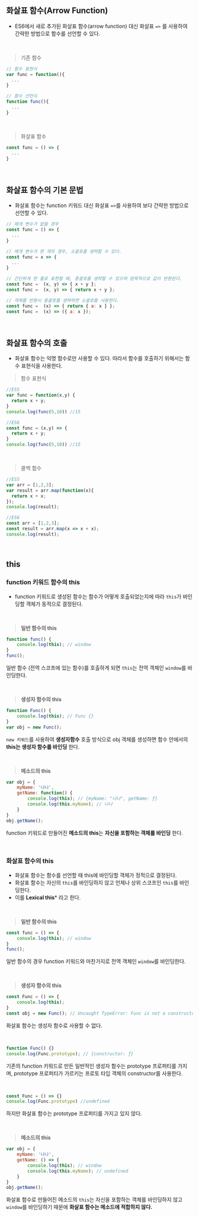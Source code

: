 ##  화살표 함수(Arrow Function)
- ES6에서 새로 추가된 화살표 함수(arrow function) 대신 화살표 ```=>``` 를 사용하여 간략한 방법으로 함수를 선언할 수 있다.

<br>

> 기존 함수 
```javascript
// 함수 표현식
var func = function(){
  ...
}

```

```javascript
// 함수 선언식
function func(){
  ...
}

```
<br>

> 화살표 함수
```javascript
const func = () => {
  ...
}

```

<br>

## 화살표 함수의 기본 문법
- 화살표 함수는 function 키워드 대신 화살표 ```=>```를 사용하여 보다 간략한 방법으로 선언할 수 있다. 

```javascript
// 매개 변수가 없을 경우
const func = () => {
  ...
}

// 매개 변수가 한 개의 경우, 소괄호를 생략할 수 있다.
const func = x => {
  ...
}

// 간단하게 한 줄로 표현할 때, 중괄호를 생략할 수 있으며 암묵적으로 값이 반환된다.
const func =  (x, y) => { x + y };
const func =  (x, y) => { return x + y };

// 객체를 반환시 중괄호를 생략하면 소괄호를 사용한다. 
const func =  (x) => { return { a: x } };
const func =  (x) => ({ a: x });

```

<br> 

## 화살표 함수의 호출
- 화살표 함수는 익명 함수로만 사용할 수 있다. 따라서 함수를 호출하기 위해서는 함수 표현식을 사용한다. 

> 함수 표현식
```javascript
//ES5
var func = function(x,y) {
  return x + y;
}
console.log(func(5,10)) //15

```

```javascript
//ES6
const func = (x,y) => {
  return x + y;
}
console.log(func(5,10)) //15

```

<br>

> 콜백 함수
```javascript
//ES5
var arr = [1,2,3];
var result = arr.map(function(x){
  return x + x;
});
console.log(result);

```

```javascript
//ES6
const arr = [1,2,3];
const result = arr.map(x => x + x);
console.log(result);

```

<br> 

## this

### function 키워드 함수의 this
- function 키워드로 생성된 함수는 함수가 어떻게 호출되었는지에 따라 ```this```가 바인딩할 객체가 동적으로 결정된다. 

<br>

> **일반 함수의 this**

```javascript
function func() {
    console.log(this); // window
}
func();

```
일반 함수 (전역 스코프에 있는 함수)를 호출하게 되면 ```this```는 전역 객체인 ```window```를 바인딩한다.

<br> 

> **생성자 함수의 this**

```javascript
function Func() {
    console.log(this); // Func {}
}
var obj = new Func();

```
```new 키워드```를 사용하여 **생성자함수** 호출 방식으로 obj 객체를 생성하면 함수 안에서의 **this는 생성자 함수를 바인딩** 한다.

<br>

> **메소드의 this**

```javascript
var obj = {
    myName: '나나',
    getName: function() {
        console.log(this); // {myName: "나나", getName: ƒ}
        console.log(this.myName); // 나나
    }
}
obj.getName();

```
function 키워드로 만들어진 **메소드의 this**는 **자신을 포함하는 객체를 바인딩** 한다.

<br>

### 화살표 함수의 this
- 화살표 함수는 함수를 선언할 때 this에 바인딩할 객체가 정적으로 결정된다.
- 화살표 함수는 자신의 ```this```를 바인딩하지 않고 언제나 상위 스코프인 ```this```를 바인딩한다. 
- 이를 **Lexical this*** 라고 한다. 

<br>

> **일반 함수의 this**

```javascript
const func = () => {
    console.log(this); // window
}
func();

```
일반 함수의 경우 function 키워드와 마찬가지로 전역 객체인 ```window```를 바인딩한다.

<br> 

> **생성자 함수의 this**

```javascript
const Func = () => {
    console.log(this);
}
const obj = new Func(); // Uncaught TypeError: Func is not a constructor

```
화살표 함수는 생성자 함수로 사용할 수 없다.

<br>

```javascript
function Func() {}
console.log(Func.prototype); // {constructor: ƒ}

```
기존의 function 키워드로 만든 일반적인 생성자 함수는 prototype 프로퍼티를 가지며, prototype 프로퍼티가 가르키는 프로토 타입 객체의 constructor를 사용한다.

<br>

```javascript
const Func = () => {}
console.log(Func.prototype) //undefined

```
하지만 화살표 함수는 prototype 프로퍼티를 가지고 있지 않다.

<br>

> **메소드의 this**

```javascript
var obj = {
    myName: '나나',
    getName: () => {
        console.log(this); // window
        console.log(this.myName); // undefined
    }
}
obj.getName();

```
화살표 함수로 만들어진 메소드의 ```this```는 자신을 포함하는 객체를 바인딩하지 않고 ```window```를 바인딩하기 때문에 **화살표 함수는 메소드에 적합하지 않다.**


